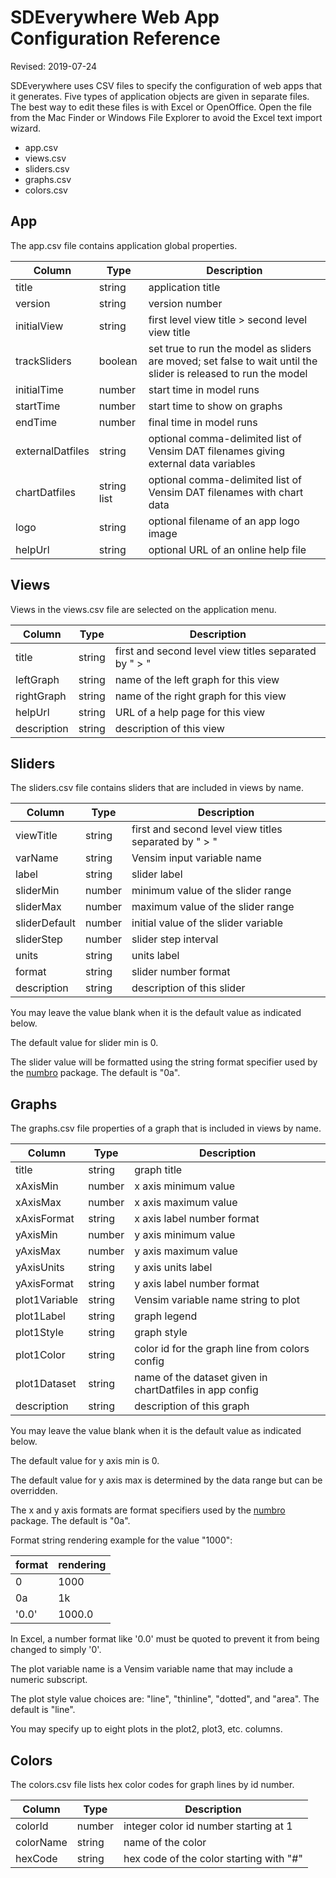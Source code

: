# SDEverywhere Web App Configuration Reference

Revised: 2019-07-24

SDEverywhere uses CSV files to specify the configuration of web apps that it generates. Five types of application objects are given in separate files. The best way to edit these files is with Excel or OpenOffice. Open the file from the Mac Finder or Windows File Explorer to avoid the Excel text import wizard.

- app.csv
- views.csv
- sliders.csv
- graphs.csv
- colors.csv

## App

The app.csv file contains application global properties.

Column | Type | Description
---|---|---
title | string | application title
version | string | version number
initialView | string | first level view title \> second level view title
trackSliders | boolean | set true to run the model as sliders are moved; set false to wait until the slider is released to run the model
initialTime | number | start time in model runs
startTime | number | start time to show on graphs
endTime | number | final time in model runs
externalDatfiles | string | optional comma-delimited list of Vensim DAT filenames giving external data variables
chartDatfiles | string list | optional comma-delimited list of Vensim DAT filenames with chart data
logo | string | optional filename of an app logo image
helpUrl | string | optional URL of an online help file

## Views

Views in the views.csv file are selected on the application menu.

Column | Type | Description
---|---|---
title | string | first and second level view titles separated by " > "
leftGraph | string | name of the left graph for this view
rightGraph | string | name of the right graph for this view
helpUrl | string | URL of a help page for this view
description | string | description of this view

## Sliders

The sliders.csv file contains sliders that are included in views by name.
	
Column | Type | Description
---|---|---
viewTitle | string | first and second level view titles separated by " > "
varName | string | Vensim input variable name
label | string | slider label
sliderMin | number | minimum value of the slider range
sliderMax | number | maximum value of the slider range
sliderDefault | number | initial value of the slider variable
sliderStep | number | slider step interval
units | string | units label
format | string | slider number format
description | string | description of this slider

You may leave the value blank when it is the default value as indicated below.	
	
The default value for slider min is 0.	
	
The slider value will be formatted using the string format specifier used by the [numbro](https://numbrojs.com/old-format.html) package. The default is "0a".
	
## Graphs

The graphs.csv file properties of a graph that is included in views by name.

Column | Type | Description
---|---|---
title | string | graph title
xAxisMin | number | x axis minimum value
xAxisMax | number | x axis maximum value
xAxisFormat | string | x axis label number format
yAxisMin | number | y axis minimum value
yAxisMax | number | y axis maximum value
yAxisUnits | string | y axis units label
yAxisFormat | string | y axis label number format
plot1Variable | string | Vensim variable name string to plot
plot1Label | string | graph legend
plot1Style | string | graph style
plot1Color | string | color id for the graph line from colors config
plot1Dataset | string | name of the dataset given in chartDatfiles in app config
description | string | description of this graph

You may leave the value blank when it is the default value as indicated below.	
	
The default value for y axis min is 0.	
	
The default value for y axis max is determined by the data range but can be overridden.	
	
The x and y axis formats are format specifiers used by the [numbro](https://numbrojs.com/old-format.html) package. The default is "0a".
	
Format string rendering example for the value "1000":

format | rendering
---|---
0 | 1000
0a | 1k
'0.0' | 1000.0

In Excel, a number format like '0.0' must be quoted to prevent it from being changed to simply '0'.

The plot variable name is a Vensim variable name that may include a numeric subscript.
	
The plot style value choices are: "line", "thinline", "dotted", and "area". The default is "line".

You may specify up to eight plots in the plot2, plot3, etc. columns.

## Colors

The colors.csv file lists hex color codes for graph lines by id number.

Column | Type | Description
---|---|---
colorId | number | integer color id number starting at 1
colorName | string | name of the color
hexCode | string | hex code of the color starting with "#"
